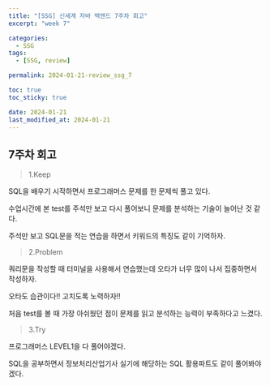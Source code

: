 ```yaml
---
title: "[SSG] 신세계 자바 백엔드 7주차 회고"
excerpt: "week 7"

categories:
  - SSG
tags:
  - [SSG, review]

permalink: 2024-01-21-review_ssg_7

toc: true
toc_sticky: true

date: 2024-01-21
last_modified_at: 2024-01-21
---
```

## 7주차 회고

> 1.Keep

SQL을 배우기 시작하면서 프로그래머스 문제를 한 문제씩 풀고 있다.

수업시간에 본 test를 주석만 보고 다시 풀어보니 문제를 분석하는 기술이 늘어난 것 같다.

주석만 보고 SQL문을 적는 연습을 하면서 키워드의 특징도 같이 기억하자.

> 2.Problem

쿼리문을 작성할 때 터미널을 사용해서 연습했는데 오타가 너무 많이 나서 집중하면서 작성하자.

오타도 습관이다!! 고치도록 노력하자!!

처음 test를 볼 때 가장 아쉬웠던 점이 문제를 읽고 분석하는 능력이 부족하다고 느겼다.

> 3.Try

프로그래머스 LEVEL1을 다 풀어야겠다.

SQL을 공부하면서 정보처리산업기사 실기에 해당하는 SQL 활용파트도 같이 풀어봐야 겠다.

